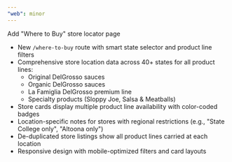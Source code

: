```yaml
---
"web": minor
---
```


Add "Where to Buy" store locator page

- New `/where-to-buy` route with smart state selector and product line filters
- Comprehensive store location data across 40+ states for all product lines:
  - Original DelGrosso sauces
  - Organic DelGrosso sauces
  - La Famiglia DelGrosso premium line
  - Specialty products (Sloppy Joe, Salsa & Meatballs)
- Store cards display multiple product line availability with color-coded badges
- Location-specific notes for stores with regional restrictions (e.g., "State College only", "Altoona only")
- De-duplicated store listings show all product lines carried at each location
- Responsive design with mobile-optimized filters and card layouts
